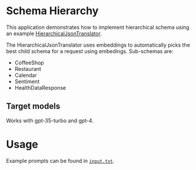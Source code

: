 ﻿# Schema Hierarchy

This application demonstrates how to implement hierarchical schema using an example [HierarchicalJsonTranslator](../../src/typechat.examplesLib/HierarchicalJsonTranslator.cs). 

The HierarchicalJsonTranslator uses embeddings to automatically picks the best child schema for a request using embedings. Sub-schemas are:
* CoffeeShop
* Restaurant
* Calendar
* Sentiment
* HealthDataResponse

## Target models
Works with gpt-35-turbo and gpt-4.

# Usage
Example prompts can be found in [`input.txt`](input.txt).
